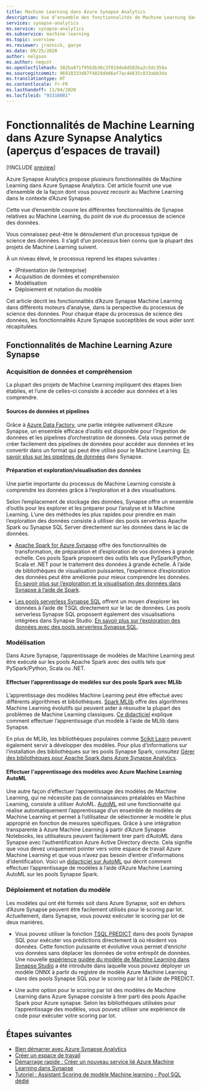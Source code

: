 ```yaml
---
title: Machine Learning dans Azure Synapse Analytics
description: Vue d’ensemble des fonctionnalités de Machine Learning dans Azure Synapse Analytics.
services: synapse-analytics
ms.service: synapse-analytics
ms.subservice: machine-learning
ms.topic: overview
ms.reviewer: jrasnick, garye
ms.date: 09/25/2020
author: nelgson
ms.author: negust
ms.openlocfilehash: 382ba871f95b3b36c3f819de8d582ba2c5dc358a
ms.sourcegitcommit: 96918333d87f4029d4d6af7ac44635c833abb3da
ms.translationtype: HT
ms.contentlocale: fr-FR
ms.lasthandoff: 11/04/2020
ms.locfileid: "93316081"
---
```

# <a name="machine-learning-capabilities-in-azure-synapse-analytics-workspaces-preview"></a>Fonctionnalités de Machine Learning dans Azure Synapse Analytics (aperçus d’espaces de travail)

[!INCLUDE [preview](../includes/note-preview.md)]

Azure Synapse Analytics propose plusieurs fonctionnalités de Machine Learning dans Azure Synapse Analytics. Cet article fournit une vue d’ensemble de la façon dont vous pouvez recourir au Machine Learning dans le contexte d’Azure Synapse.

Cette vue d’ensemble couvre les différentes fonctionnalités de Synapse relatives au Machine Learning, du point de vue du processus de science des données.

Vous connaissez peut-être le déroulement d’un processus typique de science des données. Il s’agit d’un processus bien connu que la plupart des projets de Machine Learning suivent.

À un niveau élevé, le processus reprend les étapes suivantes :
* (Présentation de l’entreprise)
* Acquisition de données et compréhension
* Modélisation
* Déploiement et notation du modèle

Cet article décrit les fonctionnalités d’Azure Synapse Machine Learning dans différents moteurs d’analyse, dans la perspective du processus de science des données. Pour chaque étape du processus de science des données, les fonctionnalités Azure Synapse susceptibles de vous aider sont récapitulées.

## <a name="azure-synapse-machine-learning-capabilities"></a>Fonctionnalités de Machine Learning Azure Synapse

### <a name="data-acquisition-and-understanding"></a>Acquisition de données et compréhension

La plupart des projets de Machine Learning impliquent des étapes bien établies, et l’une de celles-ci consiste à accéder aux données et à les comprendre.

#### <a name="data-source-and-pipelines"></a>Sources de données et pipelines

Grâce à [Azure Data Factory](/azure/data-factory/introduction), une partie intégrée nativement d’Azure Synapse, un ensemble efficace d’outils est disponible pour l’ingestion de données et les pipelines d’orchestration de données. Cela vous permet de créer facilement des pipelines de données pour accéder aux données et les convertir dans un format qui peut être utilisé pour le Machine Learning. [En savoir plus sur les pipelines de données](/azure/data-factory/concepts-pipelines-activities?toc=/azure/synapse-analytics/toc.json&bc=/azure/synapse-analytics/breadcrumb/toc.json) dans Synapse. 

#### <a name="data-preparation-and-explorationvisualization"></a>Préparation et exploration/visualisation des données

Une partie importante du processus de Machine Learning consiste à comprendre les données grâce à l’exploration et à des visualisations.

Selon l’emplacement de stockage des données, Synapse offre un ensemble d’outils pour les explorer et les préparer pour l’analyse et le Machine Learning. L’une des méthodes les plus rapides pour prendre en main l’exploration des données consiste à utiliser des pools serverless Apache Spark ou Synapse SQL Server directement sur les données dans le lac de données.

* [Apache Spark for Azure Synapse](../spark/apache-spark-overview.md) offre des fonctionnalités de transformation, de préparation et d’exploration de vos données à grande échelle. Ces pools Spark proposent des outils tels que PySpark/Python, Scala et .NET pour le traitement des données à grande échelle. À l’aide de bibliothèques de visualisation puissantes, l’expérience d’exploration des données peut être améliorée pour mieux comprendre les données. [En savoir plus sur l’exploration et la visualisation des données dans Synapse à l’aide de Spark](../get-started-analyze-spark.md).

* [Les pools serverless Synapse SQL](../sql/on-demand-workspace-overview.md) offrent un moyen d’explorer les données à l’aide de TSQL directement sur le lac de données. Les pools serverless Synapse SQL proposent également des visualisations intégrées dans Synapse Studio. [En savoir plus sur l’exploration des données avec des pools serverless Synapse SQL](../get-started-analyze-sql-on-demand.md).

### <a name="modeling"></a>Modélisation

Dans Azure Synapse, l’apprentissage de modèles de Machine Learning peut être exécuté sur les pools Apache Spark avec des outils tels que PySpark/Python, Scala ou .NET.

#### <a name="train-models-on-spark-pools-with-mllib"></a>Effectuer l’apprentissage de modèles sur des pools Spark avec MLlib

L’apprentissage des modèles Machine Learning peut être effectué avec différents algorithmes et bibliothèques. [Spark MLlib](http://spark.apache.org/docs/latest/ml-guide.html) offre des algorithmes Machine Learning évolutifs qui peuvent aider à résoudre la plupart des problèmes de Machine Learning classiques. [Ce didacticiel](../spark/apache-spark-machine-learning-mllib-notebook.md) explique comment effectuer l’apprentissage d’un modèle à l’aide de MLlib dans Synapse.

En plus de MLlib, les bibliothèques populaires comme [Scikit Learn](https://scikit-learn.org/stable/) peuvent également servir à développer des modèles. Pour plus d’informations sur l’installation des bibliothèques sur les pools Synapse Spark, consultez [Gérer des bibliothèques pour Apache Spark dans Azure Synapse Analytics](../spark/apache-spark-azure-portal-add-libraries.md).

#### <a name="train-models-with-azure-machine-learning-automl"></a>Effectuer l'apprentissage des modèles avec Azure Machine Learning AutoML

Une autre façon d’effectuer l’apprentissage des modèles de Machine Learning, qui ne nécessite pas de connaissances préalables en Machine Learning, consiste à utiliser AutoML. [AutoML](/azure/machine-learning/concept-automated-ml) est une fonctionnalité qui réalise automatiquement l’apprentissage d’un ensemble de modèles de Machine Learning et permet à l’utilisateur de sélectionner le modèle le plus approprié en fonction de mesures spécifiques. Grâce à une intégration transparente à Azure Machine Learning à partir d’Azure Synapse Notebooks, les utilisateurs peuvent facilement tirer parti d’AutoML dans Synapse avec l’authentification Azure Active Directory directe.  Cela signifie que vous devez uniquement pointer vers votre espace de travail Azure Machine Learning et que vous n’avez pas besoin d’entrer d’informations d’identification. Voici un [didacticiel sur AutoML](../spark/apache-spark-azure-machine-learning-tutorial.md) qui décrit comment effectuer l’apprentissage de modèles à l’aide d’Azure Machine Learning AutoML sur les pools Synapse Spark.

### <a name="model-deployment-and-scoring"></a>Déploiement et notation du modèle

Les modèles qui ont été formés soit dans Azure Synapse, soit en dehors d’Azure Synapse peuvent être facilement utilisés pour le scoring par lot. Actuellement, dans Synapse, vous pouvez exécuter le scoring par lot de deux manières.

* Vous pouvez utiliser la fonction [TSQL PREDICT](../sql-data-warehouse/sql-data-warehouse-predict.md) dans des pools Synapse SQL pour exécuter vos prédictions directement là où résident vos données. Cette fonction puissante et évolutive vous permet d’enrichir vos données sans déplacer les données de votre entrepôt de données. Une nouvelle [expérience guidée du modèle de Machine Learning dans Synapse Studio](https://aka.ms/synapse-ml-ui) a été introduite dans laquelle vous pouvez déployer un modèle ONNX à partir du registre de modèle Azure Machine Learning dans des pools Synapse SQL pour le scoring par lot à l’aide de PREDICT.

* Une autre option pour le scoring par lot des modèles de Machine Learning dans Azure Synapse consiste à tirer parti des pools Apache Spark pour Azure synapse. Selon les bibliothèques utilisées pour l’apprentissage des modèles, vous pouvez utiliser une expérience de code pour exécuter votre scoring par lot.

## <a name="next-steps"></a>Étapes suivantes

* [Bien démarrer avec Azure Synapse Analytics](../get-started.md)
* [Créer un espace de travail](../get-started-create-workspace.md)
* [Démarrage rapide : Créer un nouveau service lié Azure Machine Learning dans Synapse](quickstart-integrate-azure-machine-learning.md)
* [Tutoriel : Assistant Scoring de modèle Machine learning - Pool SQL dédié](tutorial-sql-pool-model-scoring-wizard.md)
